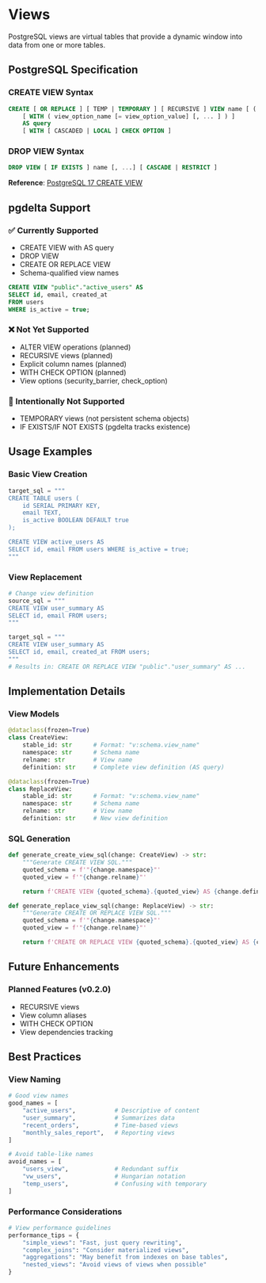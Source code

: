 # Views

PostgreSQL views are virtual tables that provide a dynamic window into data from one or more tables.

## PostgreSQL Specification

### CREATE VIEW Syntax
```sql
CREATE [ OR REPLACE ] [ TEMP | TEMPORARY ] [ RECURSIVE ] VIEW name [ ( column_name [, ...] ) ]
    [ WITH ( view_option_name [= view_option_value] [, ... ] ) ]
    AS query
    [ WITH [ CASCADED | LOCAL ] CHECK OPTION ]
```

### DROP VIEW Syntax
```sql
DROP VIEW [ IF EXISTS ] name [, ...] [ CASCADE | RESTRICT ]
```

**Reference**: [PostgreSQL 17 CREATE VIEW](https://www.postgresql.org/docs/17/sql-createview.html)

## pgdelta Support

### ✅ Currently Supported
- CREATE VIEW with AS query
- DROP VIEW
- CREATE OR REPLACE VIEW
- Schema-qualified view names

```sql
CREATE VIEW "public"."active_users" AS
SELECT id, email, created_at
FROM users
WHERE is_active = true;
```

### ❌ Not Yet Supported
- ALTER VIEW operations (planned)
- RECURSIVE views (planned)
- Explicit column names (planned)
- WITH CHECK OPTION (planned)
- View options (security_barrier, check_option)

### 🚫 Intentionally Not Supported
- TEMPORARY views (not persistent schema objects)
- IF EXISTS/IF NOT EXISTS (pgdelta tracks existence)

## Usage Examples

### Basic View Creation
```python
target_sql = """
CREATE TABLE users (
    id SERIAL PRIMARY KEY,
    email TEXT,
    is_active BOOLEAN DEFAULT true
);

CREATE VIEW active_users AS
SELECT id, email FROM users WHERE is_active = true;
"""
```

### View Replacement
```python
# Change view definition
source_sql = """
CREATE VIEW user_summary AS
SELECT id, email FROM users;
"""

target_sql = """
CREATE VIEW user_summary AS
SELECT id, email, created_at FROM users;
"""
# Results in: CREATE OR REPLACE VIEW "public"."user_summary" AS ...
```

## Implementation Details

### View Models
```python
@dataclass(frozen=True)
class CreateView:
    stable_id: str      # Format: "v:schema.view_name"
    namespace: str      # Schema name
    relname: str        # View name
    definition: str     # Complete view definition (AS query)

@dataclass(frozen=True)
class ReplaceView:
    stable_id: str      # Format: "v:schema.view_name"
    namespace: str      # Schema name
    relname: str        # View name
    definition: str     # New view definition
```

### SQL Generation
```python
def generate_create_view_sql(change: CreateView) -> str:
    """Generate CREATE VIEW SQL."""
    quoted_schema = f'"{change.namespace}"'
    quoted_view = f'"{change.relname}"'

    return f'CREATE VIEW {quoted_schema}.{quoted_view} AS {change.definition};'

def generate_replace_view_sql(change: ReplaceView) -> str:
    """Generate CREATE OR REPLACE VIEW SQL."""
    quoted_schema = f'"{change.namespace}"'
    quoted_view = f'"{change.relname}"'

    return f'CREATE OR REPLACE VIEW {quoted_schema}.{quoted_view} AS {change.definition};'
```

## Future Enhancements

### Planned Features (v0.2.0)
- RECURSIVE views
- View column aliases
- WITH CHECK OPTION
- View dependencies tracking

## Best Practices

### View Naming
```python
# Good view names
good_names = [
    "active_users",           # Descriptive of content
    "user_summary",           # Summarizes data
    "recent_orders",          # Time-based views
    "monthly_sales_report",   # Reporting views
]

# Avoid table-like names
avoid_names = [
    "users_view",             # Redundant suffix
    "vw_users",               # Hungarian notation
    "temp_users",             # Confusing with temporary
]
```

### Performance Considerations
```python
# View performance guidelines
performance_tips = {
    "simple_views": "Fast, just query rewriting",
    "complex_joins": "Consider materialized views",
    "aggregations": "May benefit from indexes on base tables",
    "nested_views": "Avoid views of views when possible"
}
```

